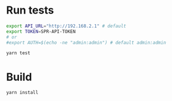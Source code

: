 # Run tests

```sh
export API_URL="http://192.168.2.1" # default
export TOKEN=SPR-API-TOKEN
# or
#export AUTH=$(echo -ne "admin:admin") # default admin:admin

yarn test
```

# Build

```sh
yarn install
```
